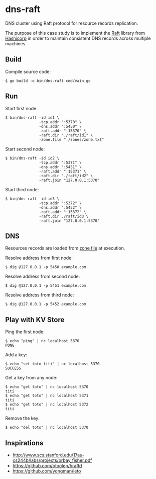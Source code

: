 # dns-raft

DNS cluster using Raft protocol for resource records replication.

The purpose of this case study is to implement the [Raft](https://raft.github.io/) library from [Hashicorp](https://github.com/hashicorp/raft) in order to maintain consistent DNS records across multiple machines.

## Build

Compile source code:
```
$ go build -o bin/dns-raft cmd/main.go
```

## Run

Start first node:
```
$ bin/dns-raft -id id1 \
               -tcp.addr ":5370" \
               -dns.addr ":5450" \
               -raft.addr ":15370" \
               -raft.dir "./raft/id1" \
               -zone.file "./zones/zone.txt"
```

Start second node:
```
$ bin/dns-raft -id id2 \
               -tcp.addr ":5371" \
               -dns.addr ":5451" \
               -raft.addr ":15371" \
               -raft.dir "./raft/id2" \
               -raft.join "127.0.0.1:5370"
```

Start third node:
```
$ bin/dns-raft -id id3 \
               -tcp.addr ":5372" \
               -dns.addr ":5452" \
               -raft.addr ":15372" \
               -raft.dir ./raft/id3 \
               -raft.join "127.0.0.1:5370"
```

## DNS

Resources records are loaded from [zone file](zones/zone.txt) at execution.

Resolve address from first node:
```
$ dig @127.0.0.1 -p 5450 example.com
```

Resolve address from second node:
```
$ dig @127.0.0.1 -p 5451 example.com
```

Resolve address from third node:
```
$ dig @127.0.0.1 -p 5452 example.com
```

## Play with KV Store

Ping the first node:
```
$ echo "ping" | nc localhost 5370
PONG
```

Add a key:
```
$ echo "set toto titi" | nc localhost 5370
SUCCESS
```

Get a key from any node:
```
$ echo "get toto" | nc localhost 5370
titi
$ echo "get toto" | nc localhost 5371
titi
$ echo "get toto" | nc localhost 5372
titi
```

Remove the key:
```
$ echo "del toto" | nc localhost 5370
```

## Inspirations

* http://www.scs.stanford.edu/17au-cs244b/labs/projects/orbay_fisher.pdf
* https://github.com/otoolep/hraftd
* https://github.com/yongman/leto